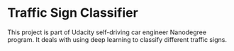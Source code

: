 # Traffic Sign Classifier
This project is part of Udacity self-driving car engineer Nanodegree program. It deals with using deep learning to classify different traffic signs. 
